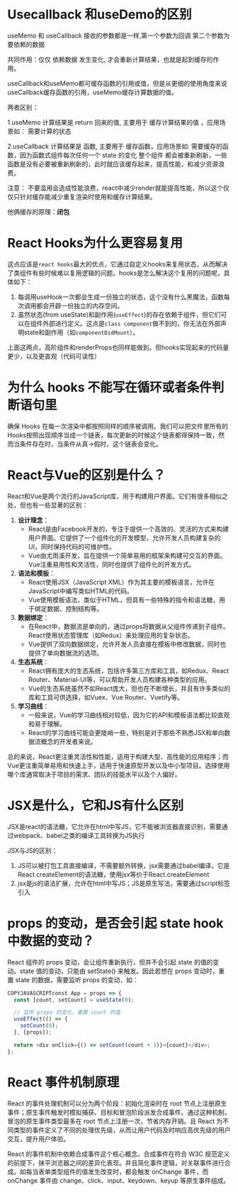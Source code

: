 # Usecallback 和useDemo的区别

useMemo 和 useCallback 接收的参数都是一样,第一个参数为回调 第二个参数为要依赖的数据

共同作用：仅仅 依赖数据 发生变化, 才会重新计算结果，也就是起到缓存的作用。

useCallback和useMemo都可缓存函数的引用或值，但是从更细的使用角度来说useCallback缓存函数的引用，useMemo缓存计算数据的值。

两者区别：

1.useMemo 计算结果是 return 回来的值, 主要用于 缓存计算结果的值 ，应用场景如： 需要计算的状态

2.useCallback 计算结果是 函数, 主要用于 缓存函数，应用场景如: 需要缓存的函数，因为函数式组件每次任何一个 state 的变化 整个组件 都会被重新刷新，一些函数是没有必要被重新刷新的，此时就应该缓存起来，提高性能，和减少资源浪费。

注意： 不要滥用会造成性能浪费，react中减少render就能提高性能，所以这个仅仅只针对缓存能减少重复渲染时使用和缓存计算结果。

他俩缓存的原理：**闭包**

# React Hooks为什么更容易复用

这点应该是`react hooks`最大的优点，它通过自定义hooks来复用状态，从而解决了类组件有些时候难以复用逻辑的问题。hooks是怎么解决这个复用的问题呢，具体如下：

1. 每调用useHook一次都会生成一份独立的状态，这个没有什么黑魔法，函数每次调用都会开辟一份独立的内存空间。
2. 虽然状态(from useState)和副作用(`useEffect`)的存在依赖于组件，但它们可以在组件外部进行定义。这点是`class component`做不到的，你无法在外部声明state和副作用（如`componentDidMount`）。

上面这两点，高阶组件和renderProps也同样能做到。但hooks实现起来的代码量更少，以及更直观（代码可读性）

# **为什么 hooks 不能写在循环或者条件判断语句里**

确保 Hooks 在每一次渲染中都按照同样的顺序被调用。我们可以把文件里所有的Hooks按照出现顺序当成一个链表，每次更新的时候这个链表都得保持一致，然而当条件存在时，当条件从真->假时，这个链表会变化。

# React与Vue的区别是什么？

React和Vue是两个流行的JavaScript库，用于构建用户界面。它们有很多相似之处，但也有一些显著的区别：

1. **设计理念**：
   - React是由Facebook开发的，专注于提供一个高效的、灵活的方式来构建用户界面。它提供了一个组件化的开发模型，允许开发人员构建复杂的UI，同时保持代码的可维护性。
   - Vue由尤雨溪开发，旨在提供一个简单易用的框架来构建可交互的界面。Vue注重易用性和灵活性，同时也提供了组件化的开发方式。
2. **语法和模板**：
   - React使用JSX（JavaScript XML）作为其主要的模板语言，允许在JavaScript中编写类似HTML的代码。
   - Vue使用模板语法，类似于HTML，但具有一些特殊的指令和语法糖，用于绑定数据、控制结构等。
3. **数据绑定**：
   - 在React中，数据流是单向的，通过props将数据从父组件传递到子组件。React使用状态管理库（如Redux）来处理应用的复杂状态。
   - Vue提供了双向数据绑定，允许开发人员直接在模板中修改数据，同时也提供了单向数据流的选项。
4. **生态系统**：
   - React拥有庞大的生态系统，包括许多第三方库和工具，如Redux、React Router、Material-UI等，可以帮助开发人员构建各种类型的应用。
   - Vue的生态系统虽然不如React庞大，但也在不断增长，并且有许多类似的库和工具可供选择，如Vuex、Vue Router、Vuetify等。
5. **学习曲线**：
   - 一般来说，Vue的学习曲线相对较低，因为它的API和模板语法都比较直观和易于理解。
   - React的学习曲线可能会更陡峭一些，特别是对于那些不熟悉JSX和单向数据流概念的开发者来说。

总的来说，React更注重灵活性和性能，适用于构建大型、高性能的应用程序；而Vue更注重简单易用和快速上手，适用于快速原型开发以及中小型项目。选择使用哪个库通常取决于项目的需求、团队的技能水平以及个人偏好。

# JSX是什么，它和JS有什么区别

JSX是react的语法糖，它允许在html中写JS，它不能被浏览器直接识别，需要通过webpack、babel之类的编译工具转换为JS执行

JSX与JS的区别：

1. JS可以被打包工具直接编译，不需要额外转换，jsx需要通过babel编译，它是React.createElement的语法糖，使用jsx等价于React.createElement
2. jsx是js的语法扩展，允许在html中写JS；JS是原生写法，需要通过script标签引入

# props 的变动，是否会引起 state hook 中数据的变动？

React 组件的 props 变动，会让组件重新执行，但并不会引起 state 的值的变动。state 值的变动，只能由 setState() 来触发。因此若想在 props 变动时，重置 state 的数据，需要监听 props 的变动，如：

```javascript
COPYJAVASCRIPTconst App = props => {
  const [count, setCount] = useState(0);

  // 监听 props 的变化，重置 count 的值
  useEffect(() => {
    setCount(0);
  }, [props]);

  return <div onClick={() => setCount(count + 1)}>{count}</div>;
};
```

# React 事件机制原理

React 的事件处理机制可以分为两个阶段：初始化渲染时在 root 节点上注册原生事件；原生事件触发时模拟捕获、目标和冒泡阶段派发合成事件。通过这种机制，冒泡的原生事件类型最多在 root 节点上注册一次，节省内存开销。且 React 为不同类型的事件定义了不同的处理优先级，从而让用户代码及时响应高优先级的用户交互，提升用户体验。

React 的事件机制中依赖合成事件这个核心概念。合成事件在符合 W3C 规范定义的前提下，抹平浏览器之间的差异化表现。并且简化事件逻辑，对关联事件进行合成。如每当表单类型组件的值发生改变时，都会触发 onChange 事件，而 onChange 事件由 change、click、input、keydown、keyup 等原生事件组成。